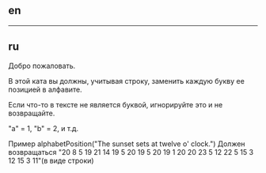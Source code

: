 ## en

---

## ru

Добро пожаловать.

В этой ката вы должны, учитывая строку, заменить каждую букву ее позицией в алфавите.

Если что-то в тексте не является буквой, игнорируйте это и не возвращайте.

"a" = 1, "b" = 2, и т.д.

Пример
alphabetPosition("The sunset sets at twelve o' clock.")
Должен возвращаться "20 8 5 19 21 14 19 5 20 19 5 20 19 1 20 20 23 5 12 22 5 15 3 12 15 3 11"(в виде строки)
